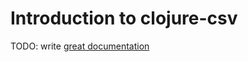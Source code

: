 # Introduction to clojure-csv

TODO: write [great documentation](http://jacobian.org/writing/what-to-write/)
